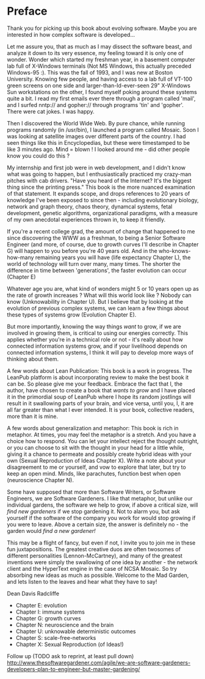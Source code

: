 # Preface

Thank you for picking up this book about evolving software.
Maybe you are interested in how complex software is developed...

Let me assure you, that as much as I may dissect the software beast, and analyze it down to its very essence, my feeling toward it is only one of wonder. Wonder which started my freshman year, in a basement computer lab full of X-Windows terminals (Not MS Windows, this actually preceded Windows-95 :). This was the fall of 1993, and I was new at Boston University. Knowing few people, and having access to a lab full of VT-100 green screens on one side and larger-than-Id-ever-seen 29" X-Windows Sun workstations on the other, I found myself poking around these systems quite a bit. I read my first emails ever there through a program called 'mail', and I surfed nntp:// and gopher:// through programs 'tin' and 'gopher'. There were cat jokes. I was happy.

Then I discovered the World Wide Web. By pure chance, while running programs randomly (in /usr/bin), I launched a program called Mosaic. Soon I was looking at satellite images over different parts of the country. I had seen things like this in Encyclopedias, but these were timestamped to be like 3 minutes ago. Mind = blown ! I looked around me - did other people know you could do this ?

My internship and first job were in web development, and I didn't know what was going to happen, but I enthusiastically practiced my crazy-man pitches with cab drivers. "Have you heard of the Internet? It's the biggest thing since the printing press." This book is the more nuanced examination of that statement. It expands scope, and drops references to 20 years of knowledge I've been exposed to since then - including evolutionary biology, network and graph theory, chaos theory, dynamcal systems, fetal development, genetic algorithms, organizational paradigms, with a measure of my own anecdotal experiences thrown in, to keep it friendly.

If you're a recent college grad, the amount of change that happened to me since discovering the WWW as a freshman, to being a Senior Software Engineer (and more, of course, due to growth curves I'll describe in Chapter G) will happen to you before you're 40 years old. And in the who-knows-how-many remaining years you will have (life expectancy Chapter L), the world of technology will turn over many, many times. The shorter the difference in time between 'generations', the faster evolution can occur (Chapter E)

Whatever age you are, what kind of wonders might 5 or 10 years open up as the rate of growth increases ? What will this world look like ? Nobody can know (Unknowability in Chapter U). But I believe that by looking at the evolution of previous complex systems, we can learn a few things about these types of systems grow (Evolution Chapter E).

But more importantly, knowing the way things *want* to grow, if we are involved in growing them, is critical to using our energies correctly. This applies whether you're in a technical role or not - it's really about how connected information systems grow, and if your livelihood depends on connected information systems, I think it will pay to develop more ways of thinking about them.

A few words about Lean Publication: This book is a work in progress. The LeanPub platform is about incorporating review to make the best book it can be. So please give me your feedback. Embrace the fact that I, the author, have chosen to create a book that *wants to grow* and I have placed it in the primordial soup of LeanPub where I hope its random jostlings will result in it swallowing parts of your brain, and vice versa, until you, I, it are all far greater than what I ever intended. It is your book, collective readers, more than it is mine.

A few words about generalization and metaphor: This book is rich in metaphor. At times, you may feel the metaphor is a stretch. And you have a choice how to respond. You can let your intellect reject the thought outright, or you can choose to sit with the thought in your head for a little while, giving it a chance to permeate and possibly create hybrid ideas with your own (Sexual Reproduction of Ideas Chapter X). Write a note about your disagreement to me or yourself, and vow to explore that later, but try to keep an open mind. Minds, like parachutes, function best when open (neuroscience Chapter N).

Some have supposed that more than Software Writers, or Software Engineers, we are Software Gardeners. I like that metaphor, but unlike our individual gardens, the software we help to grow, if above a critical size, will *find new gardeners* if we stop gardening it. Not to alarm you, but ask yourself if the software of the company you work for would stop growing if you were to leave. Above a certain size, the answer is definitely no - the garden would *find a new gardener!*

This may be a flight of fancy, but even if not, I invite you to join me in these fun juxtapositions. The greatest creative duos are often twosomes of different personalities (Lennon-McCartney), and many of the greatest inventions were simply the swallowing of one idea by another - the network client and the HyperText engine in the case of NCSA Mosaic. So try absorbing new ideas as much as possible. Welcome to the Mad Garden, and lets listen to the leaves and hear what they have to say!

Dean Davis Radcliffe



* Chapter E: evolution
* Chapter I: immune systems
* Chapter G: growth curves
* Chapter N: neuroscience and the brain
* Chapter U: unknowable deterministic outcomes
* Chapter S: scale-free-networks
* Chapter X: Sexual Reproduction (of Ideas!)

Follow up (TODO ask to reprint, at least pull down)
http://www.thesoftwaregardener.com/agile/we-are-software-gardeners-developers-plan-to-engineer-but-master-gardening/